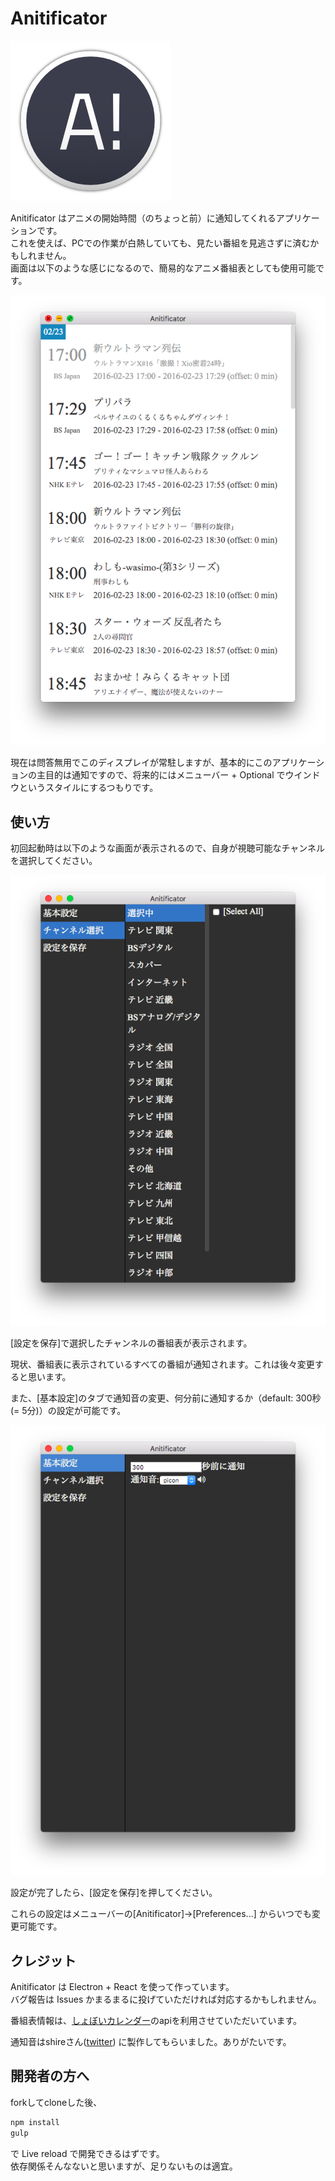 # Anitificator
![](docs/img/iconx256.png)

Anitificator はアニメの開始時間（のちょっと前）に通知してくれるアプリケーションです。  
これを使えば、PCでの作業が白熱していても、見たい番組を見逃さずに済むかもしれません。  
画面は以下のような感じになるので、簡易的なアニメ番組表としても使用可能です。

![](docs/img/main.png)

現在は問答無用でこのディスプレイが常駐しますが、基本的にこのアプリケーションの主目的は通知ですので、将来的にはメニューバー + Optional でウインドウというスタイルにするつもりです。

## 使い方

初回起動時は以下のような画面が表示されるので、自身が視聴可能なチャンネルを選択してください。  

![](docs/img/select.png)

[設定を保存]で選択したチャンネルの番組表が表示されます。

現状、番組表に表示されているすべての番組が通知されます。これは後々変更すると思います。  


また、[基本設定]のタブで通知音の変更、何分前に通知するか（default: 300秒(= 5分)）の設定が可能です。

![](docs/img/setting.png)

設定が完了したら、[設定を保存]を押してください。

これらの設定はメニューバーの[Anitificator]→[Preferences...] からいつでも変更可能です。  

## クレジット
Anitificator は Electron + React を使って作っています。  
バグ報告は Issues かまるまるに投げていただければ対応するかもしれません。

番組表情報は、[しょぼいカレンダー](http://cal.syoboi.jp/)のapiを利用させていただいています。

通知音はshireさん([twitter](http://twitter.com/shire001)) に製作してもらいました。ありがたいです。


## 開発者の方へ
forkしてcloneした後、
``` sh
npm install
gulp
```
で Live reload で開発できるはずです。  
依存関係そんなないと思いますが、足りないものは適宜。
